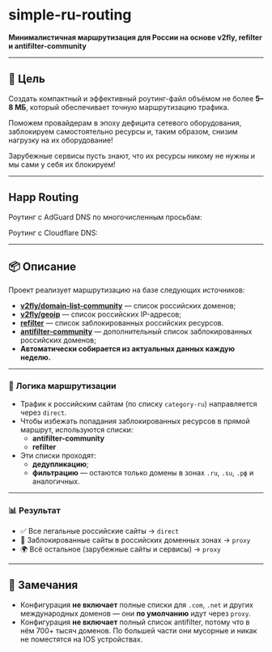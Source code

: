# simple-ru-routing

**Минималистичная маршрутизация для России на основе v2fly, refilter и antifilter-community**

---

## 🎯 Цель

Создать компактный и эффективный роутинг-файл объёмом не более **5–8 МБ**, который обеспечивает точную маршрутизацию трафика.

Поможем провайдерам в эпоху дефицита сетевого оборудования, заблокируем самостоятельно ресурсы и, таким образом, снизим нагрузку на их оборудование!

Зарубежные сервисы пусть знают, что их ресурсы никому не нужны и мы сами у себя их блокируем!

---

## Happ Routing
Роутинг с AdGuard DNS по многочисленным просьбам:

Роутинг с Cloudflare DNS:


---

## 📦 Описание

Проект реализует маршрутизацию на базе следующих источников:

- **[v2fly/domain-list-community](https://github.com/v2fly/domain-list-community)** — список российских доменов;
- **[v2fly/geoip](https://github.com/v2fly/geoip)** — список российских IP-адресов;
- **[refilter](https://github.com/1andrevich/Re-filter-lists)** — список заблокированных российских ресурсов.
- **[antifilter-community](https://community.antifilter.download/)** — дополнительный список заблокированных российских доменов;
- **Автоматически собирается из актуальных данных каждую неделю.**
---

### 🔧 Логика маршрутизации

- Трафик к российским сайтам (по списку `category-ru`) направляется через `direct`.
- Чтобы избежать попадания заблокированных ресурсов в прямой маршрут, используются списки:
  - **antifilter-community**
  - **refilter**
- Эти списки проходят:
  - **дедупликацию**;
  - **фильтрацию** — остаются только домены в зонах `.ru`, `.su`, `.рф` и аналогичных.

---

### 📊 Результат

- ✅ Все легальные российские сайты → `direct`
- 🚫 Заблокированные сайты в российских доменных зонах → `proxy`
- 🌍 Всё остальное (зарубежные сайты и сервисы) → `proxy`

---

## 📌 Замечания

- Конфигурация **не включает** полные списки для `.com`, `.net` и других международных доменов — они **по умолчанию** идут через `proxy`.
- Конфигурация **не включает** полный список antifilter, потому что в нём 700+ тысяч доменов. По большей части они мусорные и никак не поместятся на IOS устройствах.
